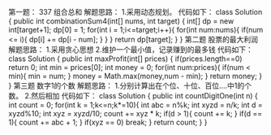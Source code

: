 第一题： 337 组合总和
解题思路：
1.采用动态规划。
代码如下：
class Solution {
    public int combinationSum4(int[] nums, int target) {
        int[] dp = new int[target+1];
        dp[0] = 1;
        for(int i = 1;i<=target;i++){
            for(int num:nums){
                if(num <= i){
                    dp[i] += dp[i - num];
                }
            }
        }
        return dp[target];
    }
}
第二题 股票的最大利润
解题思路：
1.采用贪心思想
2.维护一个最小值，记录赚到的最多钱
代码如下：
class Solution {
    public int maxProfit(int[] prices) {
        if(prices.length==0) return 0;
        int min = prices[0];
        int money = 0;
        for(int num:prices){
            if(num < min){
                min = num;
            }
            money = Math.max(money,num - min);
        }
        return money;
    }
}
第三题  数字1的个数
解题思路：
1.分别计算出在个位、十位、百位....中1的个数。
2.然后相加
代码如下：
class Solution {
    public int countDigitOne(int n) {
        int count = 0;
        for(int k = 1;k<=n;k*=10){
            int abc = n%k;
            int xyzd = n/k;
            int d = xyzd%10;
            int xyz = xyzd/10;
            count += xyz * k;
            if(d > 1){
                count += k;
            }
            if(d == 1){
                count += abc + 1;
            }
            if(xyz == 0) break;
        }
        return count;
    }
}
